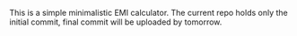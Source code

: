 This is a simple minimalistic EMI calculator. The current repo holds only the initial commit, final commit will be uploaded by tomorrow.
